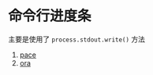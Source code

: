# 命令行进度条

主要是使用了 `process.stdout.write()` 方法

1. [pace](https://www.npmjs.com/package/pace)
2. [ora](https://www.npmjs.com/package/ora)
